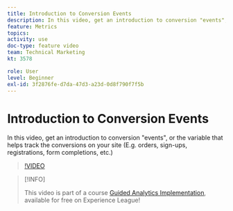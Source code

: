 ```yaml
---
title: Introduction to Conversion Events
description: In this video, get an introduction to conversion "events", or the variable that helps track the conversions on your site (E.g. orders, sign-ups, registrations, form completions, etc.)
feature: Metrics
topics: 
activity: use
doc-type: feature video
team: Technical Marketing
kt: 3578

role: User
level: Beginner
exl-id: 3f2876fe-d7da-47d3-a23d-0d8f790f7f5b
---
```

# Introduction to Conversion Events

In this video, get an introduction to conversion "events", or the variable that helps track the conversions on your site (E.g. orders, sign-ups, registrations, form completions, etc.)

>[!VIDEO](https://video.tv.adobe.com/v/28764/?quality=12)

>[!INFO]
>
> This video is part of a course [Guided Analytics Implementation](https://experienceleague.adobe.com/?recommended=Analytics-D-1-2019.1), available for free on Experience League!